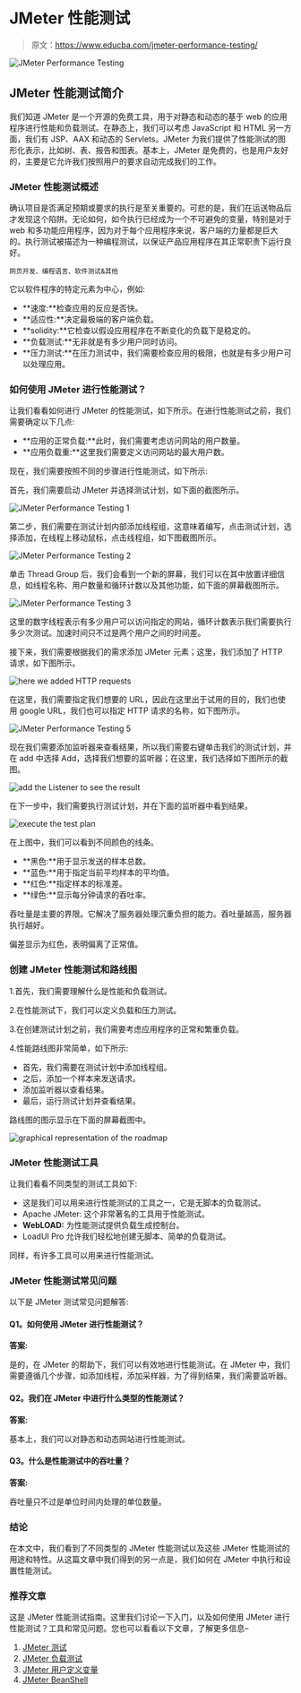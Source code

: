 # JMeter 性能测试

> 原文：<https://www.educba.com/jmeter-performance-testing/>

![JMeter Performance Testing](img/44c5e390183a3f52ee3d34f3c45c9645.png)



## JMeter 性能测试简介

我们知道 JMeter 是一个开源的免费工具，用于对静态和动态的基于 web 的应用程序进行性能和负载测试。在静态上，我们可以考虑 JavaScript 和 HTML 另一方面，我们有 JSP、AAX 和动态的 Servlets。JMeter 为我们提供了性能测试的图形化表示，比如树、表、报告和图表。基本上，JMeter 是免费的，也是用户友好的，主要是它允许我们按照用户的要求自动完成我们的工作。

### JMeter 性能测试概述

确认项目是否满足预期或要求的执行是至关重要的。可悲的是，我们在运送物品后才发现这个陷阱。无论如何，如今执行已经成为一个不可避免的变量，特别是对于 web 和多功能应用程序，因为对于每个应用程序来说，客户端的力量都是巨大的。执行测试被描述为一种编程测试，以保证产品应用程序在其正常职责下运行良好。

<small>网页开发、编程语言、软件测试&其他</small>

它以软件程序的特定元素为中心，例如:

*   **速度:**检查应用的反应是否快。
*   **适应性:**决定最极端的客户端负载。
*   **solidity:**它检查以假设应用程序在不断变化的负载下是稳定的。
*   **负载测试:**无非就是有多少用户同时访问。
*   **压力测试:**在压力测试中，我们需要检查应用的极限，也就是有多少用户可以处理应用。

### 如何使用 JMeter 进行性能测试？

让我们看看如何进行 JMeter 的性能测试，如下所示。在进行性能测试之前，我们需要确定以下几点:

*   **应用的正常负载:**此时，我们需要考虑访问网站的用户数量。
*   **应用负载重:**这里我们需要定义访问网站的最大用户数。

现在，我们需要按照不同的步骤进行性能测试，如下所示:

首先，我们需要启动 JMeter 并选择测试计划，如下面的截图所示。

![JMeter Performance Testing 1](img/eac0c138ef0ce1173ad371e6dce21ef5.png)



第二步，我们需要在测试计划内部添加线程组，这意味着编写，点击测试计划，选择添加，在线程上移动鼠标，点击线程组，如下图截图所示。

![JMeter Performance Testing 2](img/419d154463acb5d7780f159b68526b8b.png)



单击 Thread Group 后，我们会看到一个新的屏幕，我们可以在其中放置详细信息，如线程名称、用户数量和循环计数以及其他功能，如下面的屏幕截图所示。

![JMeter Performance Testing 3](img/5153c7111970ce90a4c7b871da6a8978.png)



这里的数字线程表示有多少用户可以访问指定的网站，循环计数表示我们需要执行多少次测试。加速时间只不过是两个用户之间的时间差。

接下来，我们需要根据我们的需求添加 JMeter 元素；这里，我们添加了 HTTP 请求，如下图所示。

![here we added HTTP requests](img/98fe3076010fcff89758da71ef96ce67.png)



在这里，我们需要指定我们想要的 URL，因此在这里出于试用的目的，我们也使用 google URL，我们也可以指定 HTTP 请求的名称，如下图所示。

![JMeter Performance Testing 5](img/6dca53f0147bf9575f740e75105f7822.png)



现在我们需要添加监听器来查看结果，所以我们需要右键单击我们的测试计划，并在 add 中选择 Add，选择我们想要的监听器；在这里，我们选择如下图所示的截图。

![add the Listener to see the result](img/554ffb6949f79b83acea5f18039d185c.png)



在下一步中，我们需要执行测试计划，并在下面的监听器中看到结果。

![execute the test plan](img/9f4ae7db201578b5ca3a427f6563c9ff.png)



在上图中，我们可以看到不同颜色的线条。

*   **黑色:**用于显示发送的样本总数。
*   **蓝色:**用于指定当前平均样本的平均值。
*   **红色:**指定样本的标准差。
*   **绿色:**显示每分钟请求的吞吐率。

吞吐量是主要的界限。它解决了服务器处理沉重负担的能力。吞吐量越高，服务器执行越好。

偏差显示为红色，表明偏离了正常值。

### 创建 JMeter 性能测试和路线图

1.首先，我们需要理解什么是性能和负载测试。

2.在性能测试下，我们可以定义负载和压力测试。

3.在创建测试计划之前，我们需要考虑应用程序的正常和繁重负载。

4.性能路线图非常简单，如下所示:

*   首先，我们需要在测试计划中添加线程组。
*   之后，添加一个样本来发送请求。
*   添加监听器以查看结果。
*   最后，运行测试计划并查看结果。

路线图的图示显示在下面的屏幕截图中。

![graphical representation of the roadmap](img/363f9f5627b3c99daa7c9407500a1c8e.png)



### JMeter 性能测试工具

让我们看看不同类型的测试工具如下:

*   这是我们可以用来进行性能测试的工具之一，它是无脚本的负载测试。
*   Apache JMeter: 这个非常著名的工具用于性能测试。
*   **WebLOAD:** 为性能测试提供负载生成控制台。
*   LoadUI Pro 允许我们轻松地创建无脚本、简单的负载测试。

同样，有许多工具可以用来进行性能测试。

### JMeter 性能测试常见问题

以下是 JMeter 测试常见问题解答:

#### Q1。如何使用 JMeter 进行性能测试？

**答案:**

是的，在 JMeter 的帮助下，我们可以有效地进行性能测试。在 JMeter 中，我们需要遵循几个步骤，如添加线程，添加采样器，为了得到结果，我们需要监听器。

#### Q2。我们在 JMeter 中进行什么类型的性能测试？

**答案:**

基本上，我们可以对静态和动态网站进行性能测试。

#### Q3。什么是性能测试中的吞吐量？

**答案:**

吞吐量只不过是单位时间内处理的单位数量。

### 结论

在本文中，我们看到了不同类型的 JMeter 性能测试以及这些 JMeter 性能测试的用途和特性。从这篇文章中我们得到的另一点是，我们如何在 JMeter 中执行和设置性能测试。

### 推荐文章

这是 JMeter 性能测试指南。这里我们讨论一下入门，以及如何使用 JMeter 进行性能测试？工具和常见问题。您也可以看看以下文章，了解更多信息–

1.  [JMeter 测试](https://www.educba.com/jmeter-testing/)
2.  [JMeter 负载测试](https://www.educba.com/jmeter-load-testing/)
3.  [JMeter 用户定义变量](https://www.educba.com/jmeter-user-defined-variables/)
4.  [JMeter BeanShell](https://www.educba.com/jmeter-beanshell/)